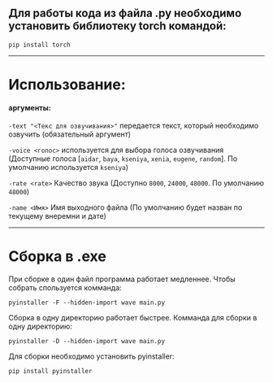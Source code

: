 ## Для работы кода из файла .py необходимо установить библиотеку torch командой:

```
pip install torch
```
---

# Использование:

#### аргументы:
`-text "<Текс для озвучивания>"` передается текст, который необходимо озвучить (обязательный аргумент)

`-voice <голос>` используется для выбора голоса озвучивания (Доступные голоса [`aidar`, `baya`, `kseniya`, `xenia`, `eugene`, `random`]. По умолчанию используется `kseniya`)

`-rate <rate>` Качество звука (Доступно `8000`, `24000`, `48000`. По умолчанию `48000`)

`-name <Имя>` Имя выходного файла (По умолчанию будет назван по текущему внеремни и дате)

---

# Сборка в .exe

При сборке в один файл программа работает медленнее. Чтобы собрать спользуется комманда:

```
pyinstaller -F --hidden-import wave main.py
```

Сборка в одну директорию работает быстрее. Комманда для сборки в одну директорию:

```
pyinstaller -D --hidden-import wave main.py
```

Для сборки необходимо установить pyinstaller:

```
pip install pyinstaller
```
